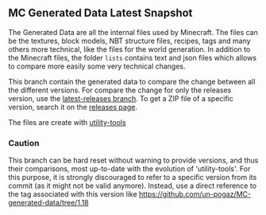 ## MC Generated Data Latest Snapshot

The Generated Data are all the internal files used by Minecraft. The files can be the textures, block models, NBT structure files, recipes, tags and many others more technical, like the files for the world generation.
In addition to the Minecraft files, the folder `lists` contains text and json files which allows to compare more easily some very technical changes.

This branch contain the generated data to compare the change between all the different versions. For compare the change for only the releases version, use the [latest-releases branch](https://github.com/un-pogaz/MC-generated-data/tree/latest-releases). To get a ZIP file of a specific version, search it on the [releases page](https://github.com/un-pogaz/MC-generated-data/releases).

The files are create with [utility-tools](https://github.com/un-pogaz/MC-utility-tools)

### Caution
This branch can be hard reset without warning to provide versions, and thus their comparisons, most up-to-date with the evolution of 'utility-tools'.
For this purpose, it is strongly discouraged to refer to a specific version from its commit (as it might not be valid anymore). Instead, use a direct reference to the tag associated with this version like https://github.com/un-pogaz/MC-generated-data/tree/1.18
